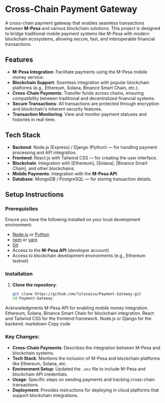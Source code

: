 # Cross-Chain Payment Gateway

A cross-chain payment gateway that enables seamless transactions between **M-Pesa** and various blockchain solutions. This project is designed to bridge traditional mobile payment systems like M-Pesa with modern blockchain ecosystems, allowing secure, fast, and interoperable financial transactions.

## Features

- **M-Pesa Integration**: Facilitate payments using the M-Pesa mobile money service.
- **Blockchain Support**: Seamless integration with popular blockchain platforms (e.g., Ethereum, Solana, Binance Smart Chain, etc.).
- **Cross-Chain Payments**: Transfer funds across chains, ensuring compatibility between traditional and decentralized financial systems.
- **Secure Transactions**: All transactions are protected through encryption and blockchain's inherent security features.
- **Transaction Monitoring**: View and monitor payment statuses and histories in real-time.

## Tech Stack

- **Backend**: Node.js (Express) / Django (Python) — for handling payment processing and API integration.
- **Frontend**: React.js with Tailwind CSS — for creating the user interface.
- **Blockchain**: Integration with [Ethereum], [Solana], [Binance Smart Chain], and other blockchains.
- **Mobile Payments**: Integration with the **M-Pesa API**.
- **Database**: MongoDB / PostgreSQL — for storing transaction details.

## Setup Instructions

### Prerequisites

Ensure you have the following installed on your local development environment:

- [Node.js](https://nodejs.org/) or [Python](https://www.python.org/)
- [npm](https://www.npmjs.com/) or [yarn](https://yarnpkg.com/)
- [Git](https://git-scm.com/)
- Access to the **M-Pesa API** (developer account)
- Access to blockchain development environments (e.g., Ethereum testnet)

### Installation

1. **Clone the repository**:

   ```bash
   git clone https://github.com/lolosaisa/Payment-Gateway.git
   cd Payment-Gateway
Acknowledgments
M-Pesa API for enabling mobile money integration.
Ethereum, Solana, Binance Smart Chain for blockchain integration.
React and Tailwind CSS for the frontend framework.
Node.js or Django for the backend.
markdown
Copy code

### Key Changes:
- **Cross-Chain Payments**: Describes the integration between M-Pesa and blockchain systems.
- **Tech Stack**: Mentions the inclusion of M-Pesa and blockchain platforms like Ethereum, Solana, etc.
- **Environment Setup**: Updated the `.env` file to include M-Pesa and blockchain API credentials.
- **Usage**: Specific steps on sending payments and tracking cross-chain transactions.
- **Deployment**: Provides instructions for deploying in cloud platforms that support blockchain integrations.
